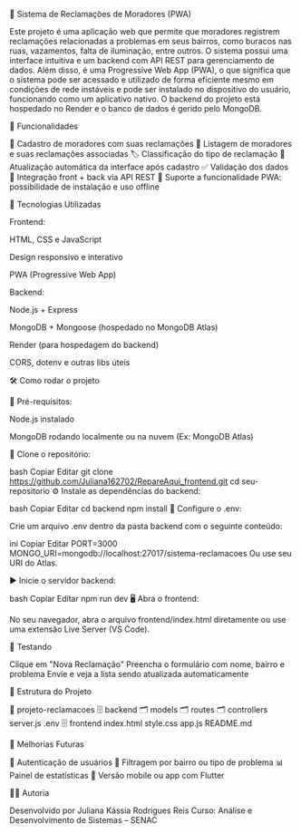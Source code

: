 🏨 Sistema de Reclamações de Moradores (PWA)

Este projeto é uma aplicação web que permite que moradores registrem reclamações relacionadas a problemas em seus bairros, como buracos nas ruas, vazamentos, falta de iluminação, entre outros. O sistema possui uma interface intuitiva e um backend com API REST para gerenciamento de dados. Além disso, é uma Progressive Web App (PWA), o que significa que o sistema pode ser acessado e utilizado de forma eficiente mesmo em condições de rede instáveis e pode ser instalado no dispositivo do usuário, funcionando como um aplicativo nativo. O backend do projeto está hospedado no Render e o banco de dados é gerido pelo MongoDB.

📌 Funcionalidades

📄 Cadastro de moradores com suas reclamações 🧾 Listagem de moradores e suas reclamações associadas 🏷️ Classificação do tipo de reclamação 🔄 Atualização automática da interface após cadastro ✅ Validação dos dados 🧹 Integração front + back via API REST 📱 Suporte a funcionalidade PWA: possibilidade de instalação e uso offline

🚀 Tecnologias Utilizadas

Frontend:

HTML, CSS e JavaScript

Design responsivo e interativo

PWA (Progressive Web App)

Backend:

Node.js + Express

MongoDB + Mongoose (hospedado no MongoDB Atlas)

Render (para hospedagem do backend)

CORS, dotenv e outras libs úteis

🛠️ Como rodar o projeto

🔧 Pré-requisitos:

Node.js instalado

MongoDB rodando localmente ou na nuvem (Ex: MongoDB Atlas)

📅 Clone o repositório:

bash Copiar Editar git clone https://github.com/Juliana162702/RepareAqui_frontend.git cd seu-repositorio ⚙️ Instale as dependências do backend:

bash Copiar Editar cd backend npm install 🧪 Configure o .env:

Crie um arquivo .env dentro da pasta backend com o seguinte conteúdo:

ini Copiar Editar PORT=3000 MONGO_URI=mongodb://localhost:27017/sistema-reclamacoes Ou use seu URI do Atlas.

▶️ Inicie o servidor backend:

bash Copiar Editar npm run dev 🖥️ Abra o frontend:

No seu navegador, abra o arquivo frontend/index.html diretamente ou use uma extensão Live Server (VS Code).

🥪 Testando

Clique em "Nova Reclamação" Preencha o formulário com nome, bairro e problema Envie e veja a lista sendo atualizada automaticamente

📁 Estrutura do Projeto

📆 projeto-reclamacoes 🗄️ backend 🗂️ models 🗂️ routes 🗂️ controllers server.js .env 🗄️ frontend index.html style.css app.js README.md

📌 Melhorias Futuras

🔐 Autenticação de usuários 📃 Filtragem por bairro ou tipo de problema 📊 Painel de estatísticas 📱 Versão mobile ou app com Flutter

👩‍💻 Autoria

Desenvolvido por Juliana Kássia Rodrigues Reis Curso: Análise e Desenvolvimento de Sistemas – SENAC
